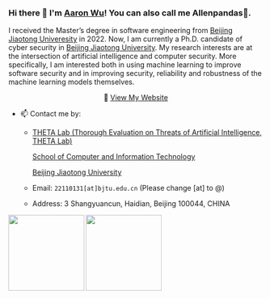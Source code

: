 ### Hi there 👋 I'm [Aaron Wu](https://github.com/Allenpandas)! You can also call me Allenpandas🐼.

I received the Master’s degree in software engineering from [Beijing Jiaotong Univeresity](https://www.bjtu.edu.cn/) in 2022. Now, I am currently a Ph.D. candidate of cyber security in [Beijing Jiaotong University](https://www.bjtu.edu.cn/). My research interests are at the intersection of artificial intelligence and computer security. More specifically, I am interested both in using machine learning to improve software security and in improving security, reliability and robustness of the machine learning models themselves. 

<p align="center"> 🔭 <a href="https://github.com/Allenpandas" target="_blank">View My Website</a></p>



- 📫 Contact me by:

  - [THETA Lab (Thorough Evaluation on Threats of Artificial Intelligence, THETA Lab)](http://jxd308.cn/) 

    [School of Computer and Information Technology](http://scit.bjtu.edu.cn/)

    [Beijing Jiaotong University](https://www.bjtu.edu.cn/)

  - Email: `22110131[at]bjtu.edu.cn` (Please change [at] to @)
  - Address: 3 Shangyuancun, Haidian, Beijing 100044, CHINA



<a href="https://github.com/Allenpandas/github-readme-stats">
  <img align="left" height="150px" src="https://github-readme-stats.vercel.app/api?username=Allenpandas&repo=github-readme-stats&hide=contribs" />
</a>
<a href="https://github.com/Allenpandas/convoychat">
  <img align="left" height="150px" src="https://github-readme-stats.vercel.app/api/top-langs/?username=Allenpandas&layout=compact" />
</a>

